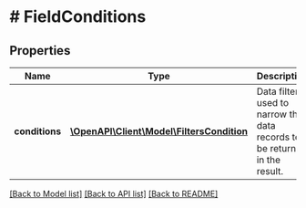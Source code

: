 # # FieldConditions

## Properties

Name | Type | Description | Notes
------------ | ------------- | ------------- | -------------
**conditions** | [**\OpenAPI\Client\Model\FiltersCondition**](FiltersCondition.md) | Data filters used to narrow the data records to be returned in the result. | [optional]

[[Back to Model list]](../../README.md#models) [[Back to API list]](../../README.md#endpoints) [[Back to README]](../../README.md)
